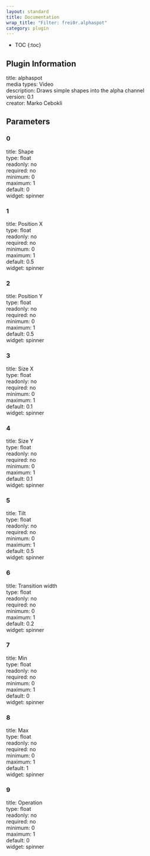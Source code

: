 ```yaml
---
layout: standard
title: Documentation
wrap_title: "Filter: frei0r.alphaspot"
category: plugin
---
```

* TOC
{:toc}

## Plugin Information

title: alphaspot  
media types:
Video  
description: Draws simple shapes into the alpha channel  
version: 0.1  
creator: Marko Cebokli  

## Parameters

### 0

title: Shape    
type: float  
readonly: no  
required: no  
minimum: 0  
maximum: 1  
default: 0  
widget: spinner  

### 1

title: Position X    
type: float  
readonly: no  
required: no  
minimum: 0  
maximum: 1  
default: 0.5  
widget: spinner  

### 2

title: Position Y    
type: float  
readonly: no  
required: no  
minimum: 0  
maximum: 1  
default: 0.5  
widget: spinner  

### 3

title: Size X    
type: float  
readonly: no  
required: no  
minimum: 0  
maximum: 1  
default: 0.1  
widget: spinner  

### 4

title: Size Y    
type: float  
readonly: no  
required: no  
minimum: 0  
maximum: 1  
default: 0.1  
widget: spinner  

### 5

title: Tilt    
type: float  
readonly: no  
required: no  
minimum: 0  
maximum: 1  
default: 0.5  
widget: spinner  

### 6

title: Transition width    
type: float  
readonly: no  
required: no  
minimum: 0  
maximum: 1  
default: 0.2  
widget: spinner  

### 7

title: Min    
type: float  
readonly: no  
required: no  
minimum: 0  
maximum: 1  
default: 0  
widget: spinner  

### 8

title: Max    
type: float  
readonly: no  
required: no  
minimum: 0  
maximum: 1  
default: 1  
widget: spinner  

### 9

title: Operation    
type: float  
readonly: no  
required: no  
minimum: 0  
maximum: 1  
default: 0  
widget: spinner  

